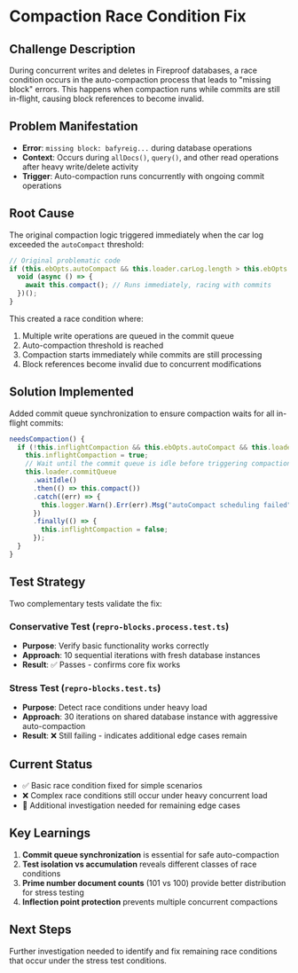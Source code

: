# Compaction Race Condition Fix

## Challenge Description

During concurrent writes and deletes in Fireproof databases, a race condition occurs in the auto-compaction process that leads to "missing block" errors. This happens when compaction runs while commits are still in-flight, causing block references to become invalid.

## Problem Manifestation

- **Error**: `missing block: bafyreig...` during database operations
- **Context**: Occurs during `allDocs()`, `query()`, and other read operations after heavy write/delete activity
- **Trigger**: Auto-compaction runs concurrently with ongoing commit operations

## Root Cause

The original compaction logic triggered immediately when the car log exceeded the `autoCompact` threshold:

```typescript
// Original problematic code
if (this.ebOpts.autoCompact && this.loader.carLog.length > this.ebOpts.autoCompact) {
  void (async () => {
    await this.compact(); // Runs immediately, racing with commits
  })();
}
```

This created a race condition where:

1. Multiple write operations are queued in the commit queue
2. Auto-compaction threshold is reached
3. Compaction starts immediately while commits are still processing
4. Block references become invalid due to concurrent modifications

## Solution Implemented

Added commit queue synchronization to ensure compaction waits for all in-flight commits:

```typescript
needsCompaction() {
  if (!this.inflightCompaction && this.ebOpts.autoCompact && this.loader.carLog.length > this.ebOpts.autoCompact) {
    this.inflightCompaction = true;
    // Wait until the commit queue is idle before triggering compaction
    this.loader.commitQueue
      .waitIdle()
      .then(() => this.compact())
      .catch((err) => {
        this.logger.Warn().Err(err).Msg("autoCompact scheduling failed");
      })
      .finally(() => {
        this.inflightCompaction = false;
      });
  }
}
```

## Test Strategy

Two complementary tests validate the fix:

### Conservative Test (`repro-blocks.process.test.ts`)

- **Purpose**: Verify basic functionality works correctly
- **Approach**: 10 sequential iterations with fresh database instances
- **Result**: ✅ Passes - confirms core fix works

### Stress Test (`repro-blocks.test.ts`)

- **Purpose**: Detect race conditions under heavy load
- **Approach**: 30 iterations on shared database instance with aggressive auto-compaction
- **Result**: ❌ Still failing - indicates additional edge cases remain

## Current Status

- ✅ Basic race condition fixed for simple scenarios
- ❌ Complex race conditions still occur under heavy concurrent load
- 🔄 Additional investigation needed for remaining edge cases

## Key Learnings

1. **Commit queue synchronization** is essential for safe auto-compaction
2. **Test isolation vs accumulation** reveals different classes of race conditions
3. **Prime number document counts** (101 vs 100) provide better distribution for stress testing
4. **Inflection point protection** prevents multiple concurrent compactions

## Next Steps

Further investigation needed to identify and fix remaining race conditions that occur under the stress test conditions.
